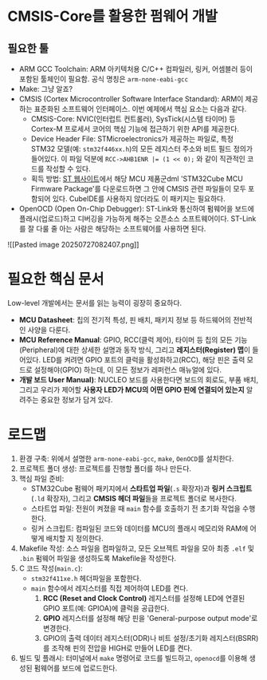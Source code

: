  
# CMSIS-Core를 활용한 펌웨어 개발

## 필요한 툴

- ARM GCC Toolchain: ARM 아키텍처용 C/C++ 컴파일러, 링커, 어셈블러 등이 포함된 툴체인이 필요함. 공식 명칭은 `arm-none-eabi-gcc`
- Make: 그냥 알죠?
- CMSIS (Cortex Microcontroller Software Interface Standard): ARM이 제공하는 표준화된 소프트웨어 인터페이스. 이번 예제에서 핵심 요소는 다음과 같다.
    - CMSIS-Core: NVIC(인터럽트 컨트롤러), SysTick(시스템 타이머) 등 Cortex-M 프로세서 코어의 핵심 기능에 접근하기 위한 API를 제공한다.
    - Device Header File: STMicroelectronics가 제공하는 파일로, 특정 STM32 모델(예: `stm32f446xx.h`)의 모든 레지스터 주소와 비트 필드 정의가 들어있다. 이 파일 덕분에 `RCC->AHB1ENR |= (1 << 0);` 와 같이 직관적인 코드를 작성할 수 있다.
    - 획득 방법: [ST 웹사이트](https://www.arm.com/technologies/cmsis)에서 해당 MCU 제품군dml 'STM32Cube MCU Firmware Package'를 다운로드하면 그 안에 CMSIS 관련 파일들이 모두 포함되어 있다. CubeIDE를 사용하지 않더라도 이 패키지는 필요하다.
- OpenOCD (Open On-Chip Debugger): ST-Link와 통신하여 펌웨어을 보드에 플래시(업로드)하고 디버깅을 가능하게 해주는 오픈소스 소프트웨어이다. ST-Link를 잘 다룰 줄 아는 사람은 해당하는 소프트웨어를 사용하면 된다.

![[Pasted image 20250727082407.png]]

# 필요한 핵심 문서

Low-level 개발에서는 문서를 읽는 능력이 굉장히 중요하다.
- **MCU Datasheet**: 칩의 전기적 특성, 핀 배치, 패키지 정보 등 하드웨어의 전반적인 사양을 다룬다.
- **MCU Reference Manual**: GPIO, RCC(클럭 제어), 타이머 등 칩의 모든 기능(Peripheral)에 대한 상세한 설명과 동작 방식, 그리고 **레지스터(Register) 맵**이 들어있다. LED를 켜려면 GPIO 포트의 클럭을 활성화하고(RCC), 해당 핀은 출력 모드로 설정해야(GPIO) 하는데, 이 모든 정보가 레퍼런스 매뉴얼에 있다.
- **개발 보드 User Manual)**: NUCLEO 보드를 사용한다면 보드의 회로도, 부품 배치, 그리고 우리가 제어할 **사용자 LED가 MCU의 어떤 GPIO 핀에 연결되어 있는지** 알려주는 중요한 정보가 담겨 있다.

# 로드맵

1. 환경 구축: 위에서 설명한 `arm-none-eabi-gcc`, `make`, `OenOCD`를 설치한다.
2. 프로젝트 폴더 생성: 프로젝트를 진행할 폴더를 하나 만든다.
3. 핵심 파일 준비:
    - STM32Cube 펌웨어 패키지에서 **스타트업 파일**(`.s` 확장자)과 **링커 스크립트**(`.ld` 확장자), 그리고 **CMSIS 헤더 파일**들을 프로젝트 폴더로 복사한다.
    - 스타트업 파일: 전원이 켜졌을 때 `main` 함수를 호출하기 전 초기화 작업을 수행한다.
    - 링커 스크립트: 컴파일된 코드와 데이터를 MCU의 플래시 메모리와 RAM에 어떻게 배치할 지 정의한다.
4. Makefile 작성: 소스 파일을 컴파일하고, 모든 오브젝트 파일을 모아 최종 `.elf` 및 `.bin` 펌웨어 파일을 생성하도록 Makefile을 작성한다.
5. C 코드 작성(`main.c`):
    - `stm32f411xe.h` 헤더파일을 포함한다.
    - `main` 함수에서 레지스터를 직접 제어하여 LED를 켠다.
        1. **RCC (Reset and Clock Control)** 레지스터를 설정해 LED에 연결된 GPIO 포트(예: GPIOA)에 클럭을 공급한다.
        2. **GPIO** 레지스터를 설정해 해당 핀을 'General-purpose output mode'로 변경한다.
        3. GPIO의 출력 데이터 레지스터(ODR)나 비트 설정/초기화 레지스터(BSRR)를 조작해 핀의 전압을 HIGH로 만들어 LED를 켠다.
6. 빌드 및 플래시: 터미널에서 `make` 명령어로 코드를 빌드하고, `openocd`를 이용해 생성된 펌웨어를 보드에 업로드한다.